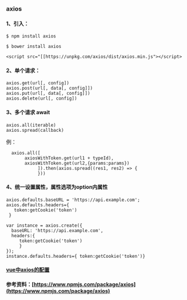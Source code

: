 ### axios

#### 1、引入：
```
$ npm install axios

$ bower install axios

<script src="[[https://unpkg.com/axios/dist/axios.min.js"></script>
```

#### 2、单个请求：
```
axios.get(url[, config])
axios.post(url[, data[, config]])
axios.put(url[, data[, config]])
axios.delete(url[, config])
```


#### 3、多个请求 await                     
```
axios.all(iterable)
axios.spread(callback)
```

例：
``` 
  axios.all([
       axiosWithToken.get(url1 + typeId),
       axiosWithToken.get(url2,{params:params})
            ]).then(axios.spread((res1, res2) => {
            }))
```

#### 4、统一设置属性，属性选项为option内属性

```
axios.defaults.baseURL = 'https://api.example.com';
axios.defaults.headers={
   token:getCookie('token')
 }

var instance = axios.create({
  baseURL: 'https://api.example.com',
  headers:{
     token:getCookie('token')
     }
});
instance.defaults.headers={ token:getCookie('token')}
```
#### [vue中axios的配置](../vue/axiospei-zhi.md)

#### 参考资料：[https://www.npmjs.com/package/axios](https://www.npmjs.com/package/axios)



